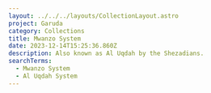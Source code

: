 ```yaml
---
layout: ../../../layouts/CollectionLayout.astro
project: Garuda
category: Collections
title: Mwanzo System
date: 2023-12-14T15:25:36.860Z
description: Also known as Al Uqdah by the Shezadians.
searchTerms:
  - Mwanzo System
  - Al Uqdah System
---
```

